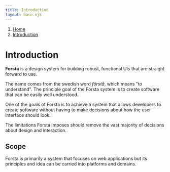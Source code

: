```yaml
---
title: Introduction
layout: base.njk
---
```


<nav aria-label="breadcrumb">
  <ol class="breadcrumbs">
    <li><a href="/">Home</a></li>
    <li><a href="/introduction">Introduction</a></li>
  </ol>
</nav>

# Introduction

**Forsta** is a design system for building robust, functional UIs that are straight forward to use.

The name comes from the swedish word _förstå_, which means "to understand". The principle goal of the Forsta system is to create software that can be easily well understood.

One of the goals of Forsta is to achieve a system that allows developers to create software without having to make decisions about how the user interface should look.

The limitations Forsta imposes should remove the vast majority of decisions about design and interaction.

## Scope

Forsta is primarily a system that focuses on web applications but its principles and idea can be carried into platforms and domains.
